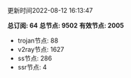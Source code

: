 更新时间2022-08-12 16:13:47

**总订阅: 64**
**总节点: 9502**
**有效节点: 2005**
- trojan节点: 88
- v2ray节点: 1627
- ss节点: 286
- ssr节点: 4

